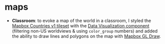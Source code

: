 # maps
- **Classroom**: to evoke a map of the world in a classroom, I styled the [Mapbox Countries v1 tileset](https://docs.mapbox.com/vector-tiles/reference/mapbox-countries-v1/) with the [Data Visualization component](https://docs.mapbox.com/help/tutorials/create-a-map-with-data-visualization-component/) (filtering non-US worldviews & using `color_group` numbers) and added the ability to draw lines and polygons on the map with [Mapbox GL Draw](https://github.com/mapbox/mapbox-gl-draw/blob/main/docs/API.md).